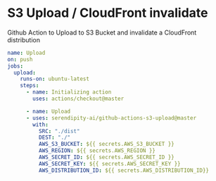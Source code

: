# S3 Upload / CloudFront invalidate

Github Action to Upload to S3 Bucket and invalidate a CloudFront distribution

```yaml
name: Upload
on: push
jobs:
  upload:
    runs-on: ubuntu-latest
    steps:
      - name: Initializing action
        uses: actions/checkout@master

      - name: Upload
      - uses: serendipity-ai/github-actions-s3-upload@master
        with:
          SRC: "./dist"
          DEST: "./"
          AWS_S3_BUCKET: ${{ secrets.AWS_S3_BUCKET }}
          AWS_REGION: ${{ secrets.AWS_REGION }}
          AWS_SECRET_ID: ${{ secrets.AWS_SECRET_ID }}
          AWS_SECRET_KEY: ${{ secrets.AWS_SECRET_KEY }}
          AWS_DISTRIBUTION_ID: ${{ secrets.AWS_DISTRIBUTION_ID}}
```
